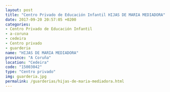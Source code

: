 ```yaml
---
layout: post
title: "Centro Privado de Educación Infantil HIJAS DE MARIA MEDIADORA"
date: 2017-09-20 20:57:05 +0200
categories:
- Centro Privado de Educación Infantil
- a-coruna
- cedeira
- Centro privado
- guarderia
name: "HIJAS DE MARIA MEDIADORA"
province: "A Coruña"
location: "Cedeira"
code: "15003042"
type: "Centro privado"
img: guarderia.jpg
permalink: /guarderias/hijas-de-maria-mediadora.html
---
```

